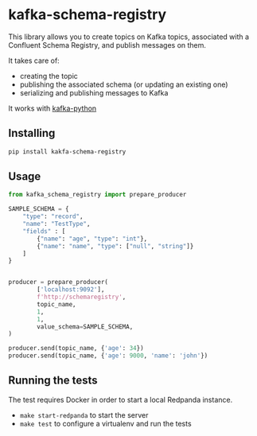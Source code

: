 # kafka-schema-registry

This library allows you to create topics on Kafka topics, associated with a
Confluent Schema Registry, and publish messages on them.

It takes care of:
* creating the topic
* publishing the associated schema (or updating an existing one)
* serializing and publishing messages to Kafka

It works with [kafka-python][]

[kafka-python]: https://github.com/dpkp/kafka-python


## Installing

```sh
pip install kakfa-schema-registry
```

## Usage

```python
from kafka_schema_registry import prepare_producer

SAMPLE_SCHEMA = {
    "type": "record",
    "name": "TestType",
    "fields" : [
        {"name": "age", "type": "int"},
        {"name": "name", "type": ["null", "string"]}
    ]
}


producer = prepare_producer(
        ['localhost:9092'],
        f'http://schemaregistry',
        topic_name,
        1,
        1,
        value_schema=SAMPLE_SCHEMA,
)

producer.send(topic_name, {'age': 34})
producer.send(topic_name, {'age': 9000, 'name': 'john'})
```

## Running the tests

The test requires Docker in order to start a local Redpanda instance.

* `make start-redpanda` to start the server
* `make test` to configure a virtualenv and run the tests
